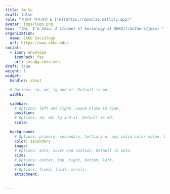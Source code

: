 ```yaml
---
title: Jm Su
draft: false
role: "사회학 석사과정 & [TA](https://somclab.netlify.app)"
avatar: imgs/logo.png
bio:  "[Hi, I'm Jmsu. A student of Sociology at SKKU](/authors/jmsu) "
organization:
  name: SKKU Sociology 
  url: https://www.skku.edu/
social:
  - icon: envelope
    iconPack: fas
    url: jmsu@g.skku.edu
draft: true
weight: 1
widget:
  handler: about

  # Options: sm, md, lg and xl. Default is md.
  width:

  sidebar:
    # Options: left and right. Leave blank to hide.
    position:
    # Options: sm, md, lg and xl. Default is md.
    scale:
  
  background:
    # Options: primary, secondary, tertiary or any valid color value. Default is primary.
    color: secondary
    image:
    # Options: auto, cover and contain. Default is auto.
    size:
    # Options: center, top, right, bottom, left.
    position:
    # Options: fixed, local, scroll.
    attachment: 

  
---
```


